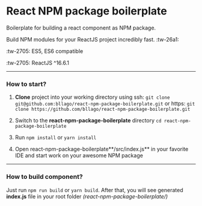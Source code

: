 # React NPM package boilerplate

Boilerplate for building a react component as NPM package.

Build NPM modules for your ReactJS project incredibly fast. :tw-26a1:

:tw-2705: ES5, ES6 compatible

:tw-2705: ReactJS ^16.6.1

------------

### How to start?

1. **Clone** project into your working directory using
ssh: `git clone git@github.com:bllago/react-npm-package-boilerplate.git`
or
https: `git clone https://github.com/bllago/react-npm-package-boilerplate.git`

2. Switch to the **react-npm-package-boilerplate** directory
`cd react-npm-package-boilerplate`

3. Run
`npm install`
or
`yarn install`

4. Open react-npm-package-boilerplate**/src/index.js** in your favorite IDE and start work on your awesome NPM package

------------

### How to build component?

Just run `npm run build` or `yarn build`. After that, you will see generated **index.js** file in your root folder *(react-npm-package-boilerplate/)*